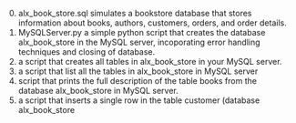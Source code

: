 0. alx_book_store.sql simulates a bookstore database that stores information about books, authors, customers, orders, and order details.
1. MySQLServer.py a simple python script that creates the database alx_book_store in the MySQL server, incoporating error handling techniques and closing of database.
2. a script that creates all tables in alx_book_store in your MySQL server.
3. a script that list all the tables in alx_book_store in MySQL server
4. script that prints the full description of the table books from the database alx_book_store in MySQL server.
5. a script that inserts a single row in the table customer (database alx_book_store
